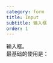 ```yaml
---
category: form
title: Input
subtitle: 输入框
order: 1
---
```


输入框。  
最基础的使用是：
<example name="thy-input-basic-example" />  